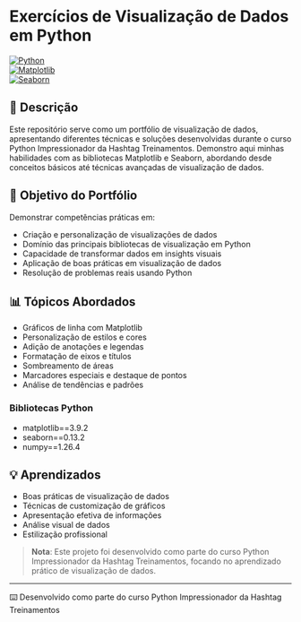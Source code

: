 # Exercícios de Visualização de Dados em Python  
[![Python](https://img.shields.io/badge/Python-3.x-blue.svg)](https://www.python.org/)  
[![Matplotlib](https://img.shields.io/badge/Matplotlib-3.x-orange.svg)](https://matplotlib.org/)  
[![Seaborn](https://img.shields.io/badge/Seaborn-0.12.x-green.svg)](https://seaborn.pydata.org/)  

## 📝 Descrição  
Este repositório serve como um portfólio de visualização de dados, apresentando diferentes técnicas e soluções desenvolvidas durante o curso Python Impressionador da Hashtag Treinamentos. Demonstro aqui minhas habilidades com as bibliotecas Matplotlib e Seaborn, abordando desde conceitos básicos até técnicas avançadas de visualização de dados.  

## 🎯 Objetivo do Portfólio  
Demonstrar competências práticas em:  
- Criação e personalização de visualizações de dados  
- Domínio das principais bibliotecas de visualização em Python  
- Capacidade de transformar dados em insights visuais  
- Aplicação de boas práticas em visualização de dados  
- Resolução de problemas reais usando Python  

## 📊 Tópicos Abordados  
- Gráficos de linha com Matplotlib  
- Personalização de estilos e cores  
- Adição de anotações e legendas  
- Formatação de eixos e títulos  
- Sombreamento de áreas  
- Marcadores especiais e destaque de pontos  
- Análise de tendências e padrões  

### Bibliotecas Python  
- matplotlib==3.9.2  
- seaborn==0.13.2  
- numpy==1.26.4

## 💡 Aprendizados  
- Boas práticas de visualização de dados  
- Técnicas de customização de gráficos  
- Apresentação efetiva de informações  
- Análise visual de dados  
- Estilização profissional  

> **Nota**: Este projeto foi desenvolvido como parte do curso Python Impressionador da Hashtag Treinamentos, focando no aprendizado prático de visualização de dados.  

---  
⌨️ Desenvolvido como parte do curso Python Impressionador da Hashtag Treinamentos
